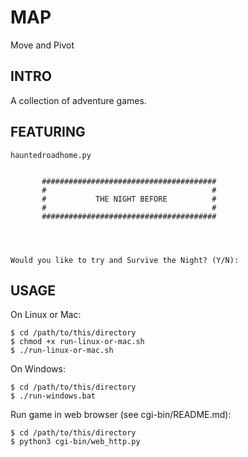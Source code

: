 # MAP

Move and Pivot


## INTRO

A collection of adventure games.

## FEATURING
```
hauntedroadhome.py


       #######################################
       #                                     #
       #           THE NIGHT BEFORE          #
       #                                     #
       #######################################




Would you like to try and Survive the Night? (Y/N):
```



## USAGE
On Linux or Mac:


    $ cd /path/to/this/directory
    $ chmod +x run-linux-or-mac.sh
    $ ./run-linux-or-mac.sh

On Windows:

    $ cd /path/to/this/directory
    $ ./run-windows.bat

Run game in web browser (see cgi-bin/README.md):

    $ cd /path/to/this/directory
    $ python3 cgi-bin/web_http.py
